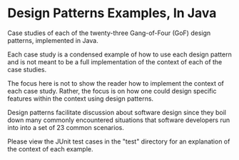 # Design Patterns Examples, In Java
Case studies of each of the twenty-three Gang-of-Four (GoF) design patterns, implemented in Java.

Each case study is a condensed example of how to use each design pattern and is not meant to be a full implementation of the context of each of the case studies.  

The focus here is not to show the reader how to implement the context of each case study.  Rather, the focus is on how one could design specific features within the context using design patterns.

Design patterns facilitate discussion about software design since they boil down many commonly encountered situations that software developers run into into a set of 23 common scenarios.

Please view the JUnit test cases in the "test" directory for an explanation of the context of each example.
